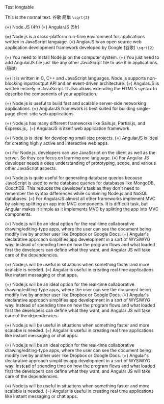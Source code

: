 Test longtable

This is the normal text. 谷歌 簡単 ``\sqrt{2}``

(=) Node.JS (4fr)
(=) AngularJS (5fr)

(=) Node.js is a cross-platform run-time environment for applications
  written in JavaScript language.
(=) AnglarJS is an open source web application development framework
  developed by Google (谷歌) ``\sqrt{2}``

(=) You need to install Node.js on the computer system.
(=) You just need to add AngularJS file just like any other JavaScript
  file to use it in applications. (簡単)

(=) It is written in C, C++ and JavaScript languages. Node.js supports
  non-blocking input/output API and an event-driven architecture.
(=) AngularJS is written entirely in JavaScript. It also allows
  extending the HTML's syntax to describe the components of your
  application.

(=) Node.js is useful to build fast and scalable server-side networking
  applications.
(=) AngularJS framework is best suited for building single-page
  client-side web applications.

(=) Node.js has many different frameworks like Sails.js, Partial.js, and
  Express.js,.
(=) AngularJS is itself web application framework.

(=) Node.js is Ideal for developing small size projects.
(=) AngularJS is Ideal for creating highly active and interactive web
  apps.

(=) For Node.js, developers can use JavaScript on the client as well as
  the server. So they can focus on learning one language.
(=) For Angular JS developer needs a deep understanding of prototyping,
  scope, and various other JavaScript aspects.

(=) Node.js is quite useful for generating database queries because
  JavaScript is used to write database queries for databases like
  MongoDB, CouchDB. This reduces the developer's task as they don't
  need to remember the syntax differences while combining Node.js and
  NoSQL databases.
(=) For AngularJS almost all other frameworks implement MVC by asking
  splitting an app into MVC components. It is difficult task, but
  Angular makes it simple as it implements MVC by splitting the app
  into MVC components.

(=) Node.js will be an ideal option for the real-time collaborative
  drawing/editing-type apps, where the user can see the document being
  modify live by another user like Dropbox or Google Docs.
(=) Angular's declarative approach simplifies app development in a sort
  of WYSIWYG way. Instead of spending time on how the program flows
  and what loaded first the developers can define what they want, and
  Angular JS will take care of the dependencies.

(=) Node.js will be useful in situations when something faster and more
  scalable is needed.
(=) Angular is useful in creating real time applications like instant
  messaging or chat apps.


(=) Node.js will be an ideal option for the real-time collaborative
  drawing/editing-type apps, where the user can see the document being
  modify live by another user like Dropbox or Google Docs.
(=) Angular's declarative approach simplifies app development in a sort
  of WYSIWYG way. Instead of spending time on how the program flows
  and what loaded first the developers can define what they want, and
  Angular JS will take care of the dependencies.

(=) Node.js will be useful in situations when something faster and more
  scalable is needed.
(=) Angular is useful in creating real time applications like instant
  messaging or chat apps.

(=) Node.js will be an ideal option for the real-time collaborative
  drawing/editing-type apps, where the user can see the document being
  modify live by another user like Dropbox or Google Docs.
(=) Angular's declarative approach simplifies app development in a sort
  of WYSIWYG way. Instead of spending time on how the program flows
  and what loaded first the developers can define what they want, and
  Angular JS will take care of the dependencies.

(=) Node.js will be useful in situations when something faster and more
  scalable is needed.
(=) Angular is useful in creating real time applications like instant
  messaging or chat apps.

